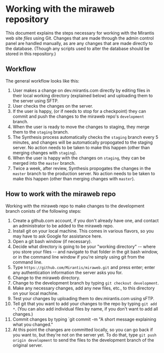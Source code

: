 Working with the miraweb repository
===================================

This document explains the steps necessary for working with the Mirantis web site
*files* using Git.  Changes that are made through the admin control panel are handled
manually, as are any changes that are made directly to the database.  (Though any 
scripts used to alter the database should be stored in this repository.)

Workflow
--------

The general workflow looks like this:

1. User makes a change on dev.mirantis.com directly by editing files in their local working directory (explained below) and uploading them to the server using SFTP.
1. User checks the changes on the server.
1. If the user is happy, (or if needs to stop for a checkpoint) they can commit and push the changes to the miraweb repo's `development` branch.
1. When the user is ready to move the changes to staging, they merge them to the `staging` branch.
1. The Synthesis process automatically checks the `staging` branch every 5 minutes, and changes will be automatically propogated to the staging server.  No action needs to be taken to make this happen (other than merging changes with `staging`).
1. When the user is happy with the changes on `staging`, they can be merged into the `master` branch.
1. Twice a week, after review, Synthesis propogates the changes in the `master` branch to the production server.  No action needs to be taken to make this happen (other than merging changes with `master`). 


How to work with the miraweb repo
---------------------------------

Working with the miraweb repo to make changes to the development branch conists of the following steps:

1.  Create a github.com account, if you don't already have one, and contact an administrator to be added to the miraweb repo.
1.  Install git on your local machine.  This comes in various flavors, so you may have to ask Google for assistance here.
1.  Open a git bash window (if necessary).
1.  Decide what directory is going to be your "working directory" -- where you store your files -- and navigate to that folder in the git bash window, or in the command line window if you're simply using git from the command line.
1.  Type `https://github.com/Mirantis/miraweb.git` and press enter; enter any authentication information the server asks you for.
1.  Change to the miraweb directory.
1.  Change to the development branch by typing `git checkout development`.
1.  Make any necessary changes, add any new files, etc., to this directory on your local machine.
1.  Test your changes by uploading them to dev.mirantis.com using sFTP.
1.  Tell git that you want to add your changes to the repo by typing `git add *`.  (You can also add individual files by name, if you don't want to add all changes.)
1.  Commit changes by typing `git commit -m "A short message explaining what you changed."
1.  At this point the changes are committed locally, so you can go back if you want to, but they're not on the server yet.  To do that, type `git push origin development` to send the files to the development branch of the original server.

